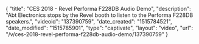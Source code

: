 {
    "title": "CES 2018 - Revel Performa F228DB Audio Demo",
    "description": "Abt Electronics stops by the Revel booth to listen to the Performa F228DB speakers.",
    "videoid": "137390759",
    "date_created": "1515784521",
    "date_modified": "1515785901",
    "type": "captivate",
    "layout": "video",
    "url": "\/v\/ces-2018-revel-performa-f228db-audio-demo\/137390759"
}